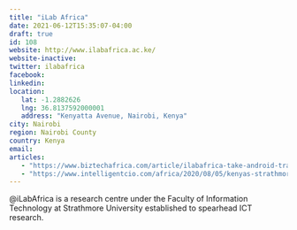 ```yaml
---
title: "iLab Africa"
date: 2021-06-12T15:35:07-04:00
draft: true
id: 108
website: http://www.ilabafrica.ac.ke/
website-inactive: 
twitter: ilabafrica
facebook: 
linkedin: 
location: 
   lat: -1.2882626
   lng: 36.8137592000001
   address: "Kenyatta Avenue, Nairobi, Kenya"
city: Nairobi
region: Nairobi County
country: Kenya
email: 
articles:
   - "https://www.biztechafrica.com/article/ilabafrica-take-android-training-students/9461/"
   - "https://www.intelligentcio.com/africa/2020/08/05/kenyas-strathmore-university-named-vmware-it-academy-for-east-africa/"
---
```

@iLabAfrica is a research centre under the Faculty of Information Technology at Strathmore University established to spearhead ICT research.
